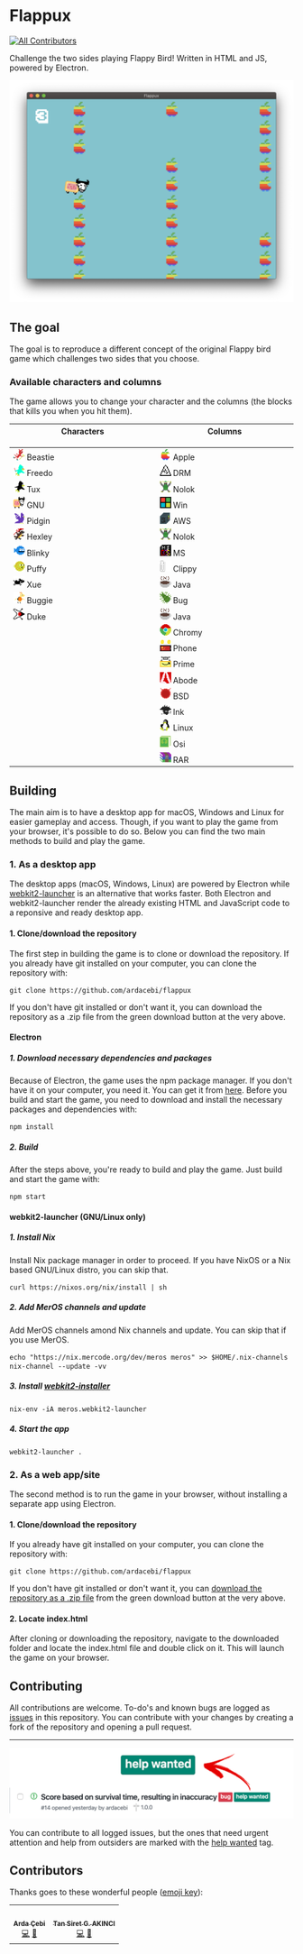 # Flappux
<!-- ALL-CONTRIBUTORS-BADGE:START - Do not remove or modify this section -->
[![All Contributors](https://img.shields.io/badge/all_contributors-2-orange.svg?style=flat-square)](#contributors-)
<!-- ALL-CONTRIBUTORS-BADGE:END -->
Challenge the two sides playing Flappy Bird! Written in HTML and JS, powered by Electron.

<img src="screenshot.png"></img>

## The goal
The goal is to reproduce a different concept of the original Flappy bird game which challenges two sides that you choose.

### Available characters and columns
The game allows you to change your character and the columns (the blocks that kills you when you hit them).

| Characters <img width=500/>| Columns <img width=500/>|
| --------------- | --------------- |
| <img width=20 height=20 src="/assets/characters/beastie.png"/> Beastie | <img width=20 height=20 src="/assets/columns/apple.png"/> Apple |
| <img width=20 height=20 src="/assets/characters/freedo.png"/> Freedo | <img width=20 height=20 src="/assets/columns/drm.png"/> DRM |
| <img width=20 height=20 src="/assets/characters/tux.png"/> Tux | <img width=20 height=20 src="/assets/columns/nolok.png"/> Nolok |
| <img width=20 height=20 src="/assets/characters/gnu.png"/> GNU | <img width=20 height=20 src="/assets/columns/win.png"/> Win |
| <img width=20 height=20 src="/assets/characters/pidgin.png"/> Pidgin | <img width=20 height=20 src="/assets/columns/aws.png"/> AWS |
| <img width=20 height=20 src="/assets/characters/hexley.png"/> Hexley | <img width=20 height=20 src="/assets/columns/nolok.png"/> Nolok |
| <img width=20 height=20 src="/assets/characters/blinky.png"/> Blinky | <img width=20 height=20 src="/assets/columns/ms.png"/> MS |
| <img width=20 height=20 src="/assets/characters/puffy.png"/> Puffy | <img width=20 height=20 src="/assets/columns/clippy.png"/> Clippy |
| <img width=20 height=20 src="/assets/characters/xue.png"/> Xue | <img width=20 height=20 src="/assets/columns/java.png"/> Java |
| <img width=20 height=20 src="/assets/characters/buggie.png"/> Buggie | <img width=20 height=20 src="/assets/columns/bug.png"/> Bug |
| <img width=20 height=20 src="/assets/characters/duke.png"/> Duke | <img width=20 height=20 src="/assets/columns/java.png"/> Java |
|  | <img width=20 height=20 src="/assets/columns/chromy.png"/> Chromy |
|  | <img width=20 height=20 src="/assets/columns/phone.png"/> Phone |
|  | <img width=20 height=20 src="/assets/columns/prime.png"/> Prime |
|  | <img width=20 height=20 src="/assets/columns/abode.png"/> Abode |
|  | <img width=20 height=20 src="/assets/columns/bsd.png"/> BSD |
|  | <img width=20 height=20 src="/assets/columns/ink.png"/> Ink |
|  | <img width=20 height=20 src="/assets/columns/linux.png"/> Linux |
|  | <img width=20 height=20 src="/assets/columns/osi.png"/> Osi |
|  | <img width=20 height=20 src="/assets/columns/rar.png"/> RAR |

## Building
The main aim is to have a desktop app for macOS, Windows and Linux for easier gameplay and access. Though, if you want to play the game from your browser, it's possible to do so. Below you can find the two main methods to build and play the game.

### 1. As a desktop app
The desktop apps (macOS, Windows, Linux) are powered by Electron while [webkit2-launcher](https://github.com/mercode-org/webkit2-launcher) is an alternative that works faster. Both Electron and webkit2-launcher render the already existing HTML and JavaScript code to a reponsive and ready desktop app.

#### 1. Clone/download the repository
The first step in building the game is to clone or download the repository. If you already have git installed on your computer, you can clone the repository with:

```
git clone https://github.com/ardacebi/flappux
```

If you don't have git installed or don't want it, you can download the repository as a .zip file from the green download button at the very above.

#### Electron

##### 1. Download necessary dependencies and packages

Because of Electron, the game uses the npm package manager. If you don't have it on your computer, you need it. You can get it from [here](https://www.npmjs.com/get-npm). Before you build and start the game, you need to download and install the necessary packages and dependencies with:

```
npm install
```

##### 2. Build
After the steps above, you're ready to build and play the game. Just build and start the game with:

```
npm start
```


#### webkit2-launcher (GNU/Linux only)

##### 1. Install Nix
Install Nix package manager in order to proceed. If you have NixOS or a Nix based GNU/Linux distro, you can skip that.

```
curl https://nixos.org/nix/install | sh
```

##### 2. Add MerOS channels and update
Add MerOS channels amond Nix channels and update. You can skip that if you use MerOS.

```
echo "https://nix.mercode.org/dev/meros meros" >> $HOME/.nix-channels
nix-channel --update -vv
```

##### 3. Install [webkit2-installer](https://github.com/mercode-org/webkit2-launcher)

```
nix-env -iA meros.webkit2-launcher
```

##### 4. Start the app

```
webkit2-launcher .
```

### 2. As a web app/site
The second method is to run the game in your browser, without installing a separate app using Electron.

#### 1. Clone/download the repository
If you already have git installed on your computer, you can clone the repository with:

```
git clone https://github.com/ardacebi/flappux
```

If you don't have git installed or don't want it, you can [download the repository as a .zip file](https://github.com/ardacebi/flappux/archive/master.zip) from the green download button at the very above.

#### 2. Locate index.html
After cloning or downloading the repository, navigate to the downloaded folder and locate the index.html file and double click on it. This will launch the game on your browser.

## Contributing
All contributions are welcome. To-do's and known bugs are logged as [issues](https://github.com/ardacebi/flappux/issues) in this repository. You can contribute with your changes by creating a fork of the repository and opening a pull request.

---

<img src="helpwanted.png"></img>

You can contribute to all logged issues, but the ones that need urgent attention and help from outsiders are marked with the [help wanted](https://github.com/ardacebi/flappux/issues?q=is%3Aissue+is%3Aopen+label%3A%22help+wanted%22) tag.

## Contributors

Thanks goes to these wonderful people ([emoji key](https://allcontributors.org/docs/en/emoji-key)):

<!-- ALL-CONTRIBUTORS-LIST:START - Do not remove or modify this section -->
<!-- prettier-ignore-start -->
<!-- markdownlint-disable -->
<table>
  <tr>
    <td align="center"><a href="https://www.ardacebi.com"><img src="https://avatars3.githubusercontent.com/u/17576065?v=4" width="100px;" alt=""/><br /><sub><b>Arda Çebi</b></sub></a><br /><a href="https://github.com/ardacebi/flappux/commits?author=ardacebi" title="Code">💻</a> <a href="https://github.com/ardacebi/flappux/commits?author=ardacebi" title="Documentation">📖</a></td>
    <td align="center"><a href="http://mercode.org"><img src="https://avatars1.githubusercontent.com/u/40173707?v=4" width="100px;" alt=""/><br /><sub><b>Tan Siret G. AKINCI</b></sub></a><br /><a href="https://github.com/ardacebi/flappux/commits?author=Yutyo" title="Code">💻</a> <a href="#design-Yutyo" title="Design">🎨</a></td>
  </tr>
</table>

<!-- markdownlint-enable -->
<!-- prettier-ignore-end -->
<!-- ALL-CONTRIBUTORS-LIST:END -->
